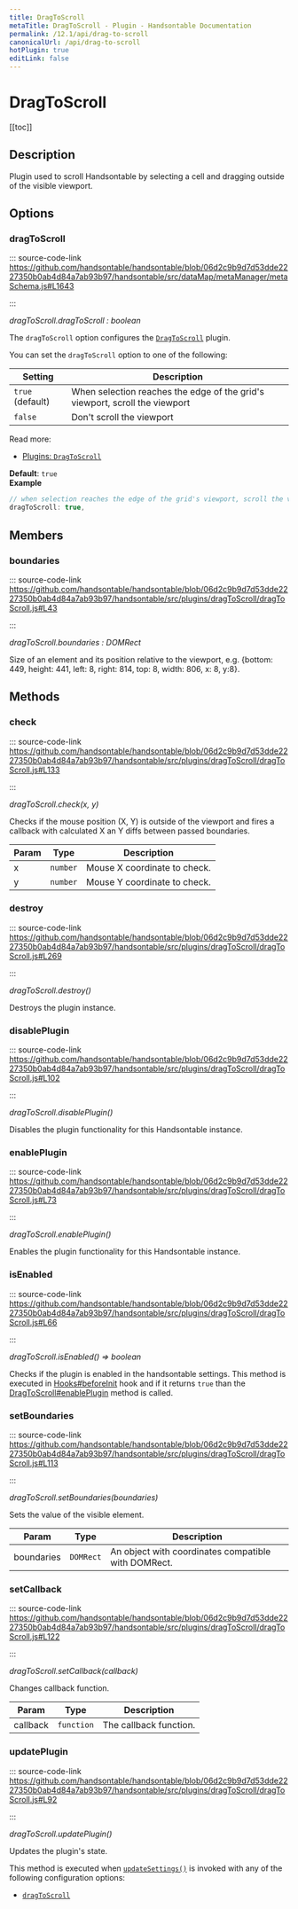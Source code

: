 ```yaml
---
title: DragToScroll
metaTitle: DragToScroll - Plugin - Handsontable Documentation
permalink: /12.1/api/drag-to-scroll
canonicalUrl: /api/drag-to-scroll
hotPlugin: true
editLink: false
---
```


# DragToScroll

[[toc]]

## Description

Plugin used to scroll Handsontable by selecting a cell and dragging outside of the visible viewport.


## Options

### dragToScroll
  
::: source-code-link https://github.com/handsontable/handsontable/blob/06d2c9b9d7d53dde2227350b0ab4d84a7ab93b97/handsontable/src/dataMap/metaManager/metaSchema.js#L1643

:::

_dragToScroll.dragToScroll : boolean_

The `dragToScroll` option configures the [`DragToScroll`](@/api/dragToScroll.md) plugin.

You can set the `dragToScroll` option to one of the following:

| Setting          | Description                                                                 |
| ---------------- | --------------------------------------------------------------------------- |
| `true` (default) | When selection reaches the edge of the grid's viewport, scroll the viewport |
| `false`          | Don't scroll the viewport                                                   |

Read more:
- [Plugins: `DragToScroll`](@/api/dragToScroll.md)

**Default**: <code>true</code>  
**Example**  
```js
// when selection reaches the edge of the grid's viewport, scroll the viewport
dragToScroll: true,
```

## Members

### boundaries
  
::: source-code-link https://github.com/handsontable/handsontable/blob/06d2c9b9d7d53dde2227350b0ab4d84a7ab93b97/handsontable/src/plugins/dragToScroll/dragToScroll.js#L43

:::

_dragToScroll.boundaries : DOMRect_

Size of an element and its position relative to the viewport,
e.g. {bottom: 449, height: 441, left: 8, right: 814, top: 8, width: 806, x: 8, y:8}.


## Methods

### check
  
::: source-code-link https://github.com/handsontable/handsontable/blob/06d2c9b9d7d53dde2227350b0ab4d84a7ab93b97/handsontable/src/plugins/dragToScroll/dragToScroll.js#L133

:::

_dragToScroll.check(x, y)_

Checks if the mouse position (X, Y) is outside of the viewport and fires a callback with calculated X an Y diffs
between passed boundaries.


| Param | Type | Description |
| --- | --- | --- |
| x | `number` | Mouse X coordinate to check. |
| y | `number` | Mouse Y coordinate to check. |



### destroy
  
::: source-code-link https://github.com/handsontable/handsontable/blob/06d2c9b9d7d53dde2227350b0ab4d84a7ab93b97/handsontable/src/plugins/dragToScroll/dragToScroll.js#L269

:::

_dragToScroll.destroy()_

Destroys the plugin instance.



### disablePlugin
  
::: source-code-link https://github.com/handsontable/handsontable/blob/06d2c9b9d7d53dde2227350b0ab4d84a7ab93b97/handsontable/src/plugins/dragToScroll/dragToScroll.js#L102

:::

_dragToScroll.disablePlugin()_

Disables the plugin functionality for this Handsontable instance.



### enablePlugin
  
::: source-code-link https://github.com/handsontable/handsontable/blob/06d2c9b9d7d53dde2227350b0ab4d84a7ab93b97/handsontable/src/plugins/dragToScroll/dragToScroll.js#L73

:::

_dragToScroll.enablePlugin()_

Enables the plugin functionality for this Handsontable instance.



### isEnabled
  
::: source-code-link https://github.com/handsontable/handsontable/blob/06d2c9b9d7d53dde2227350b0ab4d84a7ab93b97/handsontable/src/plugins/dragToScroll/dragToScroll.js#L66

:::

_dragToScroll.isEnabled() ⇒ boolean_

Checks if the plugin is enabled in the handsontable settings. This method is executed in [Hooks#beforeInit](@/api/hooks.md#beforeinit)
hook and if it returns `true` than the [DragToScroll#enablePlugin](@/api/dragToScroll.md#enableplugin) method is called.



### setBoundaries
  
::: source-code-link https://github.com/handsontable/handsontable/blob/06d2c9b9d7d53dde2227350b0ab4d84a7ab93b97/handsontable/src/plugins/dragToScroll/dragToScroll.js#L113

:::

_dragToScroll.setBoundaries(boundaries)_

Sets the value of the visible element.


| Param | Type | Description |
| --- | --- | --- |
| boundaries | `DOMRect` | An object with coordinates compatible with DOMRect. |



### setCallback
  
::: source-code-link https://github.com/handsontable/handsontable/blob/06d2c9b9d7d53dde2227350b0ab4d84a7ab93b97/handsontable/src/plugins/dragToScroll/dragToScroll.js#L122

:::

_dragToScroll.setCallback(callback)_

Changes callback function.


| Param | Type | Description |
| --- | --- | --- |
| callback | `function` | The callback function. |



### updatePlugin
  
::: source-code-link https://github.com/handsontable/handsontable/blob/06d2c9b9d7d53dde2227350b0ab4d84a7ab93b97/handsontable/src/plugins/dragToScroll/dragToScroll.js#L92

:::

_dragToScroll.updatePlugin()_

Updates the plugin's state.

This method is executed when [`updateSettings()`](@/api/core.md#updatesettings) is invoked with any of the following configuration options:
 - [`dragToScroll`](@/api/options.md#dragtoscroll)


